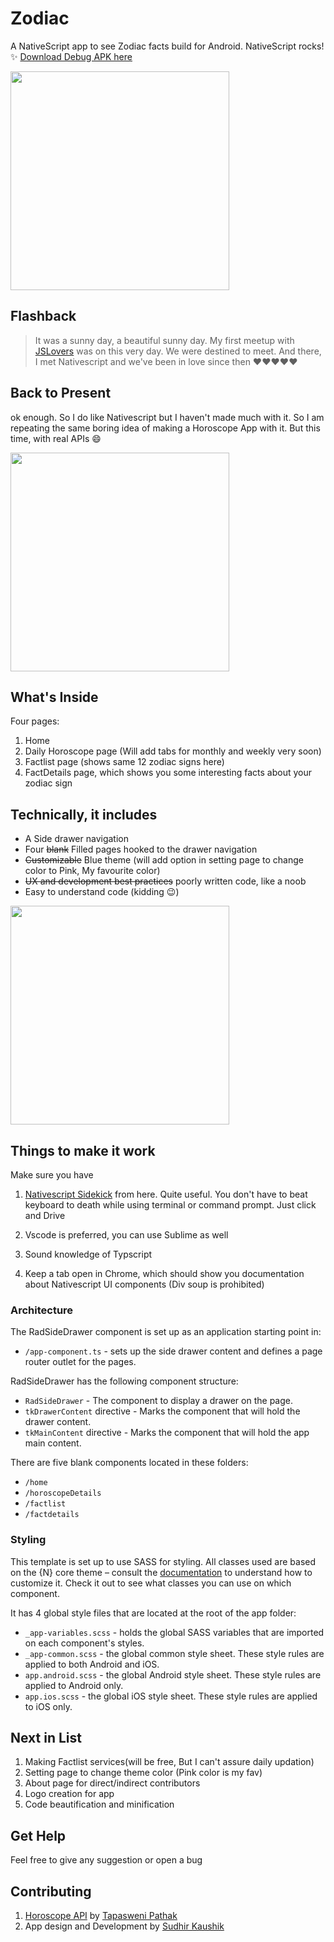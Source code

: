 # Zodiac 
A NativeScript app to see Zodiac facts build for Android. NativeScript rocks!  :sparkles: 
[Download Debug APK here](https://drive.google.com/file/d/1dmVcHs6JJW8aNCmrb1VyGsjytURMoF4j/view)

<img src="https://drive.google.com/uc?export=view&id=1TAFT5ohWNU5E2OwXFWEK4BUI08Dz94Ar" width="350">

## Flashback
>It was a sunny day, a beautiful sunny day. My first meetup with [JSLovers]( https://twitter.com/jslovers_del) was on this very day. We were destined to meet. And there, I met Nativescript and we've been in love since then :heart::heart::heart::heart::heart:

## Back to Present
ok enough. So I do like Nativescript but I haven't made much with it. So I am repeating the same boring idea of making a Horoscope App with it. But this time, with real APIs :smile:


<img src="https://drive.google.com/uc?export=view&id=1AK2_xsULDXxD7CYwq3q_ffV8u3PKKalo" width="350">


## What's Inside

Four pages:
1. Home
2. Daily Horoscope page (Will add tabs for monthly and weekly very soon)
3. Factlist page (shows same 12 zodiac signs here)
4. FactDetails page, which shows you some interesting facts about your zodiac sign

## Technically, it includes

- A Side drawer navigation
- Four ~~blank~~ Filled pages hooked to the drawer navigation
- ~~Customizable~~ Blue theme (will add option in setting page to change color to Pink, My favourite color)
- ~~UX and development best practices~~ poorly written code, like a noob
- Easy to understand code (kidding :wink:)

<img src="https://drive.google.com/uc?export=view&id=1DwM7uoFzTMUlchLSOjjFGbMWdauYz6qF" width="350">


## Things to make it work

Make sure you have
1. [Nativescript Sidekick](https://www.nativescript.org/nativescript-sidekick) from here. Quite useful. You don't have to beat keyboard to death while using terminal or command prompt. Just click and Drive

2. Vscode is preferred, you can use Sublime as well
3. Sound knowledge of Typscript
4. Keep a tab open in Chrome, which should show you documentation about Nativescript UI components (Div soup is prohibited)


### Architecture

The RadSideDrawer component is set up as an application starting point in:

- `/app-component.ts` - sets up the side drawer content and defines a page router outlet for the pages.

RadSideDrawer has the following component structure:

- `RadSideDrawer` - The component to display a drawer on the page.
- `tkDrawerContent` directive - Marks the component that will hold the drawer content.
- `tkMainContent` directive - Marks the component that will hold the app main content.

There are five blank components located in these folders:

- `/home`
- `/horoscopeDetails`
- `/factlist`
- `/factdetails`

### Styling

This template is set up to use SASS for styling. All classes used are based on the {N} core theme – consult the [documentation](https://docs.nativescript.org/angular/ui/theme.html#theme) to understand how to customize it. Check it out to see what classes you can use on which component.

It has 4 global style files that are located at the root of the app folder:

- `_app-variables.scss` - holds the global SASS variables that are imported on each component's styles.
- `_app-common.scss` - the global common style sheet. These style rules are applied to both Android and iOS.
- `app.android.scss` - the global Android style sheet. These style rules are applied to Android only.
- `app.ios.scss` - the global iOS style sheet. These style rules are applied to iOS only.

## Next in List
1. Making Factlist services(will be free, But I can't assure daily updation)
2. Setting page to change theme color (Pink color is my fav)
3. About page for direct/indirect contributors
4. Logo creation for app
5. Code beautification and minification

## Get Help


Feel free to give any suggestion or open a bug

## Contributing

1. [Horoscope API](https://github.com/tapaswenipathak/Horoscope-API) by [Tapasweni Pathak](https://github.com/tapaswenipathak/Horoscope-API)
2. App design and Development by [Sudhir Kaushik](https://github.com/SudhirKaushik)

<!-- 
## Sources:

Create Icons and splash screens from here:
http://nsimage.brosteins.com/

Preview images of man holding my app:
http://dunnnk.com/?ref=producthunt#0 -->
